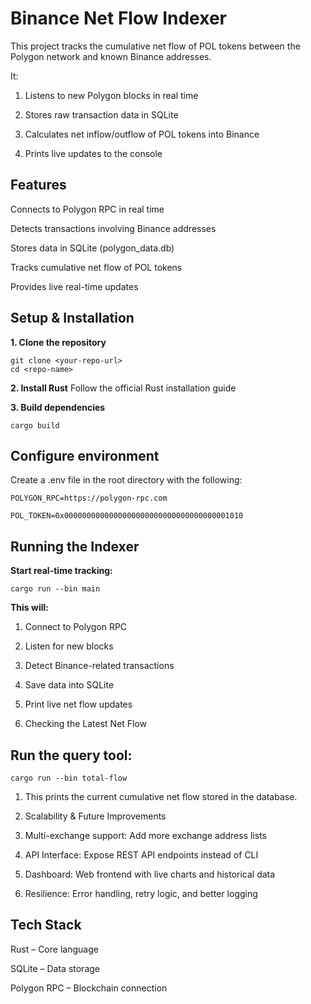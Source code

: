 # Binance Net Flow Indexer #

This project tracks the cumulative net flow of POL tokens between the Polygon network and known Binance addresses.

It:

1. Listens to new Polygon blocks in real time

2. Stores raw transaction data in SQLite

3. Calculates net inflow/outflow of POL tokens into Binance

4. Prints live updates to the console

## Features ##

Connects to Polygon RPC in real time

Detects transactions involving Binance addresses

Stores data in SQLite (polygon_data.db)

Tracks cumulative net flow of POL tokens

Provides live real-time updates

## Setup & Installation ##

**1. Clone the repository**

    git clone <your-repo-url>
    cd <repo-name>


**2. Install Rust**
Follow the official Rust installation guide

**3. Build dependencies**

    cargo build


## Configure environment ##
Create a .env file in the root directory with the following:

    POLYGON_RPC=https://polygon-rpc.com

    POL_TOKEN=0x0000000000000000000000000000000000001010

## Running the Indexer ##

**Start real-time tracking:**

    cargo run --bin main


**This will:**

1. Connect to Polygon RPC

2. Listen for new blocks

3. Detect Binance-related transactions

4. Save data into SQLite

5. Print live net flow updates

6. Checking the Latest Net Flow

## Run the query tool: ##

    cargo run --bin total-flow


1. This prints the current cumulative net flow stored in the database.

2. Scalability & Future Improvements

3. Multi-exchange support: Add more exchange address lists

4. API Interface: Expose REST API endpoints instead of CLI

5. Dashboard: Web frontend with live charts and historical data

6. Resilience: Error handling, retry logic, and better logging

## Tech Stack ##

Rust – Core language

SQLite – Data storage

Polygon RPC – Blockchain connection
